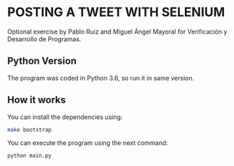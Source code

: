 # POSTING A TWEET WITH SELENIUM

Optional exercise by Pablo Ruiz and Miguel Ángel Mayoral for Verificación y Desarrollo de Programas.

## Python Version

The program was coded in Python 3.6, so run it in same version.

## How it works

You can install the dependencies using:

```bash
make bootstrap
```


You can execute the program using the next command:

```bash
python main.py
```

